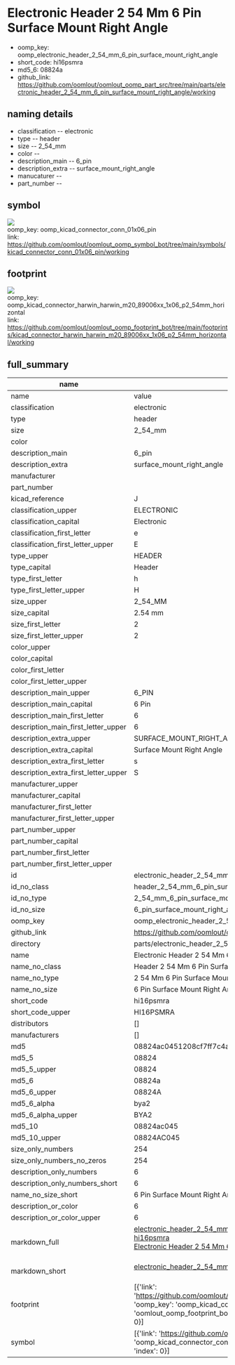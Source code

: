 # Electronic Header 2 54 Mm 6 Pin Surface Mount Right Angle

  
* oomp_key: oomp_electronic_header_2_54_mm_6_pin_surface_mount_right_angle 
* short_code: hi16psmra
* md5_6: 08824a  
* github_link: https://github.com/oomlout/oomlout_oomp_part_src/tree/main/parts/electronic_header_2_54_mm_6_pin_surface_mount_right_angle/working  
## naming details
* classification -- electronic
* type -- header
* size -- 2_54_mm
* color -- 
* description_main -- 6_pin
* description_extra -- surface_mount_right_angle
* manucaturer -- 
* part_number -- 



## symbol

![](symbol/{index}/working/working_600.png)  
oomp_key: oomp_kicad_connector_conn_01x06_pin  
link: https://github.com/oomlout/oomlout_oomp_symbol_bot/tree/main/symbols/kicad_connector_conn_01x06_pin/working  

## footprint

![](footprint/{index}/working/working_600.png)  
oomp_key: oomp_kicad_connector_harwin_harwin_m20_89006xx_1x06_p2_54mm_horizontal  
link: https://github.com/oomlout/oomlout_oomp_footprint_bot/tree/main/footprints/kicad_connector_harwin_harwin_m20_89006xx_1x06_p2_54mm_horizontal/working  

## full_summary
| name | value | 
| --- | --- | 
| name | value | 
| classification | electronic | 
| type | header | 
| size | 2_54_mm | 
| color |  | 
| description_main | 6_pin | 
| description_extra | surface_mount_right_angle | 
| manufacturer |  | 
| part_number |  | 
| kicad_reference | J | 
| classification_upper | ELECTRONIC | 
| classification_capital | Electronic | 
| classification_first_letter | e | 
| classification_first_letter_upper | E | 
| type_upper | HEADER | 
| type_capital | Header | 
| type_first_letter | h | 
| type_first_letter_upper | H | 
| size_upper | 2_54_MM | 
| size_capital | 2.54 mm | 
| size_first_letter | 2 | 
| size_first_letter_upper | 2 | 
| color_upper |  | 
| color_capital |  | 
| color_first_letter |  | 
| color_first_letter_upper |  | 
| description_main_upper | 6_PIN | 
| description_main_capital | 6 Pin | 
| description_main_first_letter | 6 | 
| description_main_first_letter_upper | 6 | 
| description_extra_upper | SURFACE_MOUNT_RIGHT_ANGLE | 
| description_extra_capital | Surface Mount Right Angle | 
| description_extra_first_letter | s | 
| description_extra_first_letter_upper | S | 
| manufacturer_upper |  | 
| manufacturer_capital |  | 
| manufacturer_first_letter |  | 
| manufacturer_first_letter_upper |  | 
| part_number_upper |  | 
| part_number_capital |  | 
| part_number_first_letter |  | 
| part_number_first_letter_upper |  | 
| id | electronic_header_2_54_mm_6_pin_surface_mount_right_angle | 
| id_no_class | header_2_54_mm_6_pin_surface_mount_right_angle | 
| id_no_type | 2_54_mm_6_pin_surface_mount_right_angle | 
| id_no_size | 6_pin_surface_mount_right_angle | 
| oomp_key | oomp_electronic_header_2_54_mm_6_pin_surface_mount_right_angle | 
| github_link | https://github.com/oomlout/oomlout_oomp_part_src/tree/main/parts/electronic_header_2_54_mm_6_pin_surface_mount_right_angle/working | 
| directory | parts/electronic_header_2_54_mm_6_pin_surface_mount_right_angle | 
| name | Electronic Header 2 54 Mm 6 Pin Surface Mount Right Angle | 
| name_no_class | Header 2 54 Mm 6 Pin Surface Mount Right Angle | 
| name_no_type | 2 54 Mm 6 Pin Surface Mount Right Angle | 
| name_no_size | 6 Pin Surface Mount Right Angle | 
| short_code | hi16psmra | 
| short_code_upper | HI16PSMRA | 
| distributors | [] | 
| manufacturers | [] | 
| md5 | 08824ac0451208cf7ff7c4a13f23fb83 | 
| md5_5 | 08824 | 
| md5_5_upper | 08824 | 
| md5_6 | 08824a | 
| md5_6_upper | 08824A | 
| md5_6_alpha | bya2 | 
| md5_6_alpha_upper | BYA2 | 
| md5_10 | 08824ac045 | 
| md5_10_upper | 08824AC045 | 
| size_only_numbers | 254 | 
| size_only_numbers_no_zeros | 254 | 
| description_only_numbers | 6 | 
| description_only_numbers_short | 6 | 
| name_no_size_short | 6 Pin Surface Mount Right Angle | 
| description_or_color | 6 | 
| description_or_color_upper | 6 | 
| markdown_full | [electronic_header_2_54_mm_6_pin_surface_mount_right_angle](https://github.com/oomlout/oomlout_oomp_part_src/tree/main/parts/electronic_header_2_54_mm_6_pin_surface_mount_right_angle/working)<br>[hi16psmra](https://github.com/oomlout/oomlout_oomp_part_src/tree/main/parts/electronic_header_2_54_mm_6_pin_surface_mount_right_angle/working)<br>[Electronic Header 2 54 Mm 6 Pin Surface Mount Right Angle](https://github.com/oomlout/oomlout_oomp_part_src/tree/main/parts/electronic_header_2_54_mm_6_pin_surface_mount_right_angle/working)<br><br> | 
| markdown_short | [electronic_header_2_54_mm_6_pin_surface_mount_right_angle](https://github.com/oomlout/oomlout_oomp_part_src/tree/main/parts/electronic_header_2_54_mm_6_pin_surface_mount_right_angle/working)<br><br> | 
| footprint | [{'link': 'https://github.com/oomlout/oomlout_oomp_footprint_bot/tree/main/foootprntss/kicad_connector_harwin_harwin_m20_89006xx_1x06_p2_54mm_horizontal', 'oomp_key': 'oomp_kicad_connector_harwin_harwin_m20_89006xx_1x06_p2_54mm_horizontal', 'directory': 'oomlout_oomp_footprint_bot/footprints/kicad_connector_harwin_harwin_m20_89006xx_1x06_p2_54mm_horizontal//working/working.kicad_mod', 'index': 0}] | 
| symbol | [{'link': 'https://github.com/oomlout/oomlout_oomp_symbol_bot/tree/main/symbols/kicad_connector_conn_01x06_pin', 'oomp_key': 'oomp_kicad_connector_conn_01x06_pin', 'directory': 'oomlout_oomp_symbol_bot/symbols/kicad_connector_conn_01x06_pin//working/working.kicad_sym', 'index': 0}] | 
